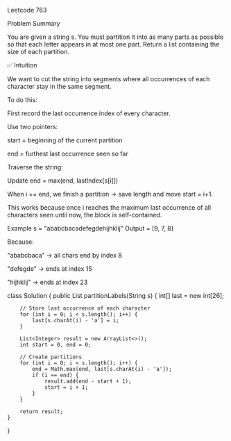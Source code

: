 Leetcode 763

Problem Summary

You are given a string s. You must partition it into as many parts as possible so that each letter appears in at most one part.
Return a list containing the size of each partition.

✅ Intuition

We want to cut the string into segments where all occurrences of each character stay in the same segment.

To do this:

First record the last occurrence index of every character.

Use two pointers:

start = beginning of the current partition

end = furthest last occurrence seen so far

Traverse the string:

Update end = max(end, lastIndex[s[i]])

When i == end, we finish a partition → save length and move start = i+1.

This works because once i reaches the maximum last occurrence of all characters seen until now, the block is self-contained.

Example
s = "ababcbacadefegdehijhklij"
Output = [9, 7, 8]


Because:

"ababcbaca" → all chars end by index 8

"defegde" → ends at index 15

"hijhklij" → ends at index 23

class Solution {
    public List<Integer> partitionLabels(String s) {
        int[] last = new int[26];

        // Store last occurrence of each character
        for (int i = 0; i < s.length(); i++) {
            last[s.charAt(i) - 'a'] = i;
        }

        List<Integer> result = new ArrayList<>();
        int start = 0, end = 0;

        // Create partitions
        for (int i = 0; i < s.length(); i++) {
            end = Math.max(end, last[s.charAt(i) - 'a']);
            if (i == end) {
                result.add(end - start + 1);
                start = i + 1;
            }
        }

        return result;
    }
}
